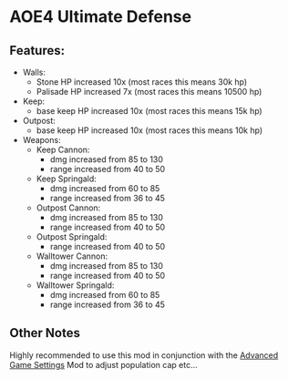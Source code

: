 # AOE4 Ultimate Defense

## Features:
* Walls:
    * Stone HP increased 10x (most races this means 30k hp)
    * Palisade HP increased 7x (most races this means 10500 hp)
* Keep:
    * base keep HP increased 10x (most races this means 15k hp)
* Outpost:
    * base keep HP increased 10x (most races this means 10k hp)
* Weapons:
    * Keep Cannon: 
        * dmg increased from 85 to 130
        * range increased from 40 to 50
    * Keep Springald: 
        * dmg increased from 60 to 85 
        * range increased from 36 to 45
    * Outpost Cannon:
        * dmg increased from 85 to 130
        * range increased from 40 to 50
    * Outpost Springald:
        * range increased from 40 to 50        
    * Walltower Cannon:
        * dmg increased from 85 to 130
        * range increased from 40 to 50
    * Walltower Springald:
        * dmg increased from 60 to 85 
        * range increased from 36 to 45    

## Other Notes
Highly recommended to use this mod in conjunction with the [Advanced Game Settings](https://github.com/Woprok/AOE4-AdvancedGameSettings) Mod to adjust population cap etc...
